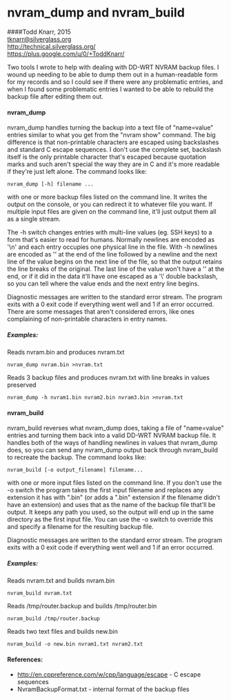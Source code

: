 # nvram_dump and nvram_build
####Todd Knarr, 2015<br>
tknarr@silverglass.org<br>
http://technical.silverglass.org/<br>
https://plus.google.com/u/0/+ToddKnarr/<br>

Two tools I wrote to help with dealing with DD-WRT NVRAM backup files. I wound
up needing to be able to dump them out in a human-readable form for my records
and so I could see if there were any problematic entries, and when I found
some problematic entries I wanted to be able to rebuild the backup file after
editing them out.

#### nvram_dump

nvram_dump handles turning the backup into a text file of "name=value" entries
similar to what you get from the "nvram show" command. The big difference is
that non-printable characters are escaped using backslashes and standard C
escape sequences. I don't use the complete set, backslash itself is the only
printable character that's escaped because quotation marks and such aren't
special the way they are in C and it's more readable if they're just left
alone. The command looks like:
```
nvram_dump [-h] filename ...
```
with one or more backup files listed on the command line. It writes the output
on the console, or you can redirect it to whatever file you want. If multiple
input files are given on the command line, it'll just output them all as a
single stream.

The -h switch changes entries with multi-line values (eg. SSH keys) to a form
that's easier to read for humans. Normally newlines are encoded as '\n' and
each entry occupies one physical line in the file. With -h newlines are
encoded as '\' at the end of the line followed by a newline and the next line
of the value begins on the next line of the file, so that the output retains
the line breaks of the original. The last line of the value won't have a '\'
at the end, or if it did in the data it'll have one escaped as a '\\' double
backslash, so you can tell where the value ends and the next entry line
begins.

Diagnostic messages are written to the standard error stream. The program
exits with a 0 exit code if everything went well and 1 if an error occurred.
There are some messages that aren't considered errors, like ones complaining
of non-printable characters in entry names.

##### Examples:

Reads nvram.bin and produces nvram.txt
```
nvram_dump nvram.bin >nvram.txt
```
Reads 3 backup files and produces nvram.txt with line breaks in values preserved
```
nvram_dump -h nvram1.bin nvram2.bin nvram3.bin >nvram.txt
```

#### nvram_build

nvram_build reverses what nvram_dump does, taking a file of "name=value"
entries and turning them back into a valid DD-WRT NVRAM backup file. It
handles both of the ways of handling newlines in values that nvram_dump does,
so you can send any nvram_dump output back through nvram_build to recreate the
backup. The command looks like:
```
nvram_build [-o output_filename] filename...
```
with one or more input files listed on the command line. If you don't use the
-o switch the program takes the first input filename and replaces any
extension it has with ".bin" (or adds a ".bin" extension if the filename
didn't have an extension) and uses that as the name of the backup file that'll
be output. It keeps any path you used, so the output will end up in the same
directory as the first input file. You can use the -o switch to override this
and specify a filename for the resulting backup file.

Diagnostic messages are written to the standard error stream. The program
exits with a 0 exit code if everything went well and 1 if an error occurred.

##### Examples:

Reads nvram.txt and builds nvram.bin
```
nvram_build nvram.txt
```
Reads /tmp/router.backup and builds /tmp/router.bin
```
nvram_build /tmp/router.backup
```
Reads two text files and builds new.bin
```
nvram_build -o new.bin nvram1.txt nvram2.txt
```

#### References:
- http://en.cppreference.com/w/cpp/language/escape - C escape sequences
- NvramBackupFormat.txt - internal format of the backup files
